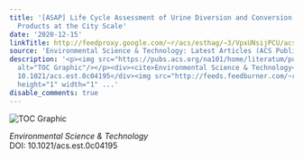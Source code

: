 ```yaml
---
title: '[ASAP] Life Cycle Assessment of Urine Diversion and Conversion to Fertilizer
  Products at the City Scale'
date: '2020-12-15'
linkTitle: http://feedproxy.google.com/~r/acs/esthag/~3/VpxUNsijPCU/acs.est.0c04195
source: 'Environmental Science & Technology: Latest Articles (ACS Publications)'
description: '<p><img src="https://pubs.acs.org/na101/home/literatum/publisher/achs/journals/content/esthag/0/esthag.ahead-of-print/acs.est.0c04195/20201215/images/medium/es0c04195_0006.gif"
  alt="TOC Graphic"/></p><div><cite>Environmental Science & Technology</cite></div><div>DOI:
  10.1021/acs.est.0c04195</div><img src="http://feeds.feedburner.com/~r/acs/esthag/~4/VpxUNsijPCU"
  height="1" width="1" ...'
disable_comments: true
---
```

<p><img src="https://pubs.acs.org/na101/home/literatum/publisher/achs/journals/content/esthag/0/esthag.ahead-of-print/acs.est.0c04195/20201215/images/medium/es0c04195_0006.gif" alt="TOC Graphic"/></p><div><cite>Environmental Science & Technology</cite></div><div>DOI: 10.1021/acs.est.0c04195</div><img src="http://feeds.feedburner.com/~r/acs/esthag/~4/VpxUNsijPCU" height="1" width="1" ...